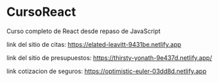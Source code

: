 # CursoReact
Curso completo de React desde repaso de JavaScript

link del sitio de citas: https://elated-leavitt-9431be.netlify.app

link del sitio de presupuestos: https://thirsty-yonath-9e437d.netlify.app/

link cotizacion de seguros: https://optimistic-euler-03dd8d.netlify.app
